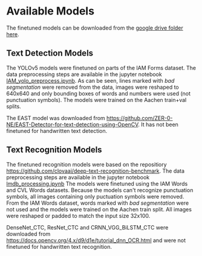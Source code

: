 # Available Models
The finetuned models can be downloaded from the [google drive folder here](https://drive.google.com/drive/folders/1p09AueBHQz16Miw9YkIWDLHjyx_uH3Kx?usp=sharing).

## Text Detection Models
The YOLOv5 models were finetuned on parts of the IAM Forms dataset. The data preprocessing steps are available in the jupyter notebook [IAM_yolo_preprocess.ipynb](data-preprocessing/IAM_yolo_preprocess.ipynb). As can be seen, lines marked with *bad segmentation* were removed from the data, images were reshaped to 640x640 and only bounding boxes of words and numbers were used (not punctuation symbols). The models were trained on the Aachen train+val splits. 

The EAST model was downloaded from https://github.com/ZER-0-NE/EAST-Detector-for-text-detection-using-OpenCV.
It has not been finetuned for handwritten text detection.

## Text Recognition Models
The finetuned recognition models were based on the repositiory https://github.com/clovaai/deep-text-recognition-benchmark. The data preprocessing steps are available in the jupyter notebook [lmdb_processing.ipynb](data-preprocessing/lmdb_processing.ipynb)
The models were finetuned using the IAM Words and CVL Words datasets. Because the models can't recognize punctuation symbols, all images containing only puctuation symbols were removed. From the IAM Words dataset, words marked with *bad segmentation* were not used and the models were trained on the Aachen train split. All images were reshaped or padded to match the input size 32x100.

DenseNet_CTC, ResNet_CTC and CRNN_VGG_BiLSTM_CTC were downloaded from https://docs.opencv.org/4.x/d9/d1e/tutorial_dnn_OCR.html and were not finetuned for handwritten text recognition.
